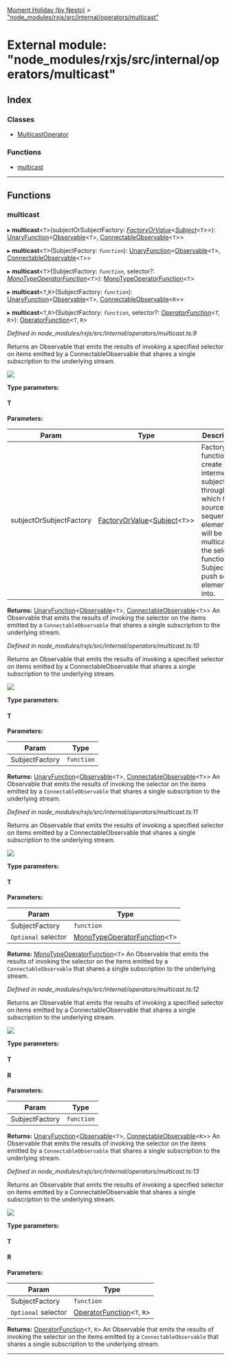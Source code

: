 [Moment Holiday (by Nesto)](../README.md) > ["node_modules/rxjs/src/internal/operators/multicast"](../modules/_node_modules_rxjs_src_internal_operators_multicast_.md)

# External module: "node_modules/rxjs/src/internal/operators/multicast"

## Index

### Classes

* [MulticastOperator](../classes/_node_modules_rxjs_src_internal_operators_multicast_.multicastoperator.md)

### Functions

* [multicast](_node_modules_rxjs_src_internal_operators_multicast_.md#multicast)

---

## Functions

<a id="multicast"></a>

###  multicast

▸ **multicast**<`T`>(subjectOrSubjectFactory: *[FactoryOrValue](_node_modules_rxjs_src_internal_types_.md#factoryorvalue)<[Subject](../classes/_node_modules_rxjs_src_internal_subject_.subject.md)<`T`>>*): [UnaryFunction](../interfaces/_node_modules_rxjs_src_internal_types_.unaryfunction.md)<[Observable](../classes/_node_modules_rxjs_src_internal_observable_.observable.md)<`T`>, [ConnectableObservable](../classes/_node_modules_rxjs_src_internal_observable_connectableobservable_.connectableobservable.md)<`T`>>

▸ **multicast**<`T`>(SubjectFactory: *`function`*): [UnaryFunction](../interfaces/_node_modules_rxjs_src_internal_types_.unaryfunction.md)<[Observable](../classes/_node_modules_rxjs_src_internal_observable_.observable.md)<`T`>, [ConnectableObservable](../classes/_node_modules_rxjs_src_internal_observable_connectableobservable_.connectableobservable.md)<`T`>>

▸ **multicast**<`T`>(SubjectFactory: *`function`*, selector?: *[MonoTypeOperatorFunction](../interfaces/_node_modules_rxjs_src_internal_types_.monotypeoperatorfunction.md)<`T`>*): [MonoTypeOperatorFunction](../interfaces/_node_modules_rxjs_src_internal_types_.monotypeoperatorfunction.md)<`T`>

▸ **multicast**<`T`,`R`>(SubjectFactory: *`function`*): [UnaryFunction](../interfaces/_node_modules_rxjs_src_internal_types_.unaryfunction.md)<[Observable](../classes/_node_modules_rxjs_src_internal_observable_.observable.md)<`T`>, [ConnectableObservable](../classes/_node_modules_rxjs_src_internal_observable_connectableobservable_.connectableobservable.md)<`R`>>

▸ **multicast**<`T`,`R`>(SubjectFactory: *`function`*, selector?: *[OperatorFunction](../interfaces/_node_modules_rxjs_src_internal_types_.operatorfunction.md)<`T`, `R`>*): [OperatorFunction](../interfaces/_node_modules_rxjs_src_internal_types_.operatorfunction.md)<`T`, `R`>

*Defined in node_modules/rxjs/src/internal/operators/multicast.ts:9*

Returns an Observable that emits the results of invoking a specified selector on items emitted by a ConnectableObservable that shares a single subscription to the underlying stream.

![](multicast.png)

**Type parameters:**

#### T 
**Parameters:**

| Param | Type | Description |
| ------ | ------ | ------ |
| subjectOrSubjectFactory | [FactoryOrValue](_node_modules_rxjs_src_internal_types_.md#factoryorvalue)<[Subject](../classes/_node_modules_rxjs_src_internal_subject_.subject.md)<`T`>> |  Factory function to create an intermediate subject through which the source sequence's elements will be multicast to the selector function or Subject to push source elements into. |

**Returns:** [UnaryFunction](../interfaces/_node_modules_rxjs_src_internal_types_.unaryfunction.md)<[Observable](../classes/_node_modules_rxjs_src_internal_observable_.observable.md)<`T`>, [ConnectableObservable](../classes/_node_modules_rxjs_src_internal_observable_connectableobservable_.connectableobservable.md)<`T`>>
An Observable that emits the results of invoking the selector
on the items emitted by a `ConnectableObservable` that shares a single subscription to
the underlying stream.

*Defined in node_modules/rxjs/src/internal/operators/multicast.ts:10*

Returns an Observable that emits the results of invoking a specified selector on items emitted by a ConnectableObservable that shares a single subscription to the underlying stream.

![](multicast.png)

**Type parameters:**

#### T 
**Parameters:**

| Param | Type |
| ------ | ------ |
| SubjectFactory | `function` |

**Returns:** [UnaryFunction](../interfaces/_node_modules_rxjs_src_internal_types_.unaryfunction.md)<[Observable](../classes/_node_modules_rxjs_src_internal_observable_.observable.md)<`T`>, [ConnectableObservable](../classes/_node_modules_rxjs_src_internal_observable_connectableobservable_.connectableobservable.md)<`T`>>
An Observable that emits the results of invoking the selector
on the items emitted by a `ConnectableObservable` that shares a single subscription to
the underlying stream.

*Defined in node_modules/rxjs/src/internal/operators/multicast.ts:11*

Returns an Observable that emits the results of invoking a specified selector on items emitted by a ConnectableObservable that shares a single subscription to the underlying stream.

![](multicast.png)

**Type parameters:**

#### T 
**Parameters:**

| Param | Type |
| ------ | ------ |
| SubjectFactory | `function` |
| `Optional` selector | [MonoTypeOperatorFunction](../interfaces/_node_modules_rxjs_src_internal_types_.monotypeoperatorfunction.md)<`T`> |

**Returns:** [MonoTypeOperatorFunction](../interfaces/_node_modules_rxjs_src_internal_types_.monotypeoperatorfunction.md)<`T`>
An Observable that emits the results of invoking the selector
on the items emitted by a `ConnectableObservable` that shares a single subscription to
the underlying stream.

*Defined in node_modules/rxjs/src/internal/operators/multicast.ts:12*

Returns an Observable that emits the results of invoking a specified selector on items emitted by a ConnectableObservable that shares a single subscription to the underlying stream.

![](multicast.png)

**Type parameters:**

#### T 
#### R 
**Parameters:**

| Param | Type |
| ------ | ------ |
| SubjectFactory | `function` |

**Returns:** [UnaryFunction](../interfaces/_node_modules_rxjs_src_internal_types_.unaryfunction.md)<[Observable](../classes/_node_modules_rxjs_src_internal_observable_.observable.md)<`T`>, [ConnectableObservable](../classes/_node_modules_rxjs_src_internal_observable_connectableobservable_.connectableobservable.md)<`R`>>
An Observable that emits the results of invoking the selector
on the items emitted by a `ConnectableObservable` that shares a single subscription to
the underlying stream.

*Defined in node_modules/rxjs/src/internal/operators/multicast.ts:13*

Returns an Observable that emits the results of invoking a specified selector on items emitted by a ConnectableObservable that shares a single subscription to the underlying stream.

![](multicast.png)

**Type parameters:**

#### T 
#### R 
**Parameters:**

| Param | Type |
| ------ | ------ |
| SubjectFactory | `function` |
| `Optional` selector | [OperatorFunction](../interfaces/_node_modules_rxjs_src_internal_types_.operatorfunction.md)<`T`, `R`> |

**Returns:** [OperatorFunction](../interfaces/_node_modules_rxjs_src_internal_types_.operatorfunction.md)<`T`, `R`>
An Observable that emits the results of invoking the selector
on the items emitted by a `ConnectableObservable` that shares a single subscription to
the underlying stream.

___

